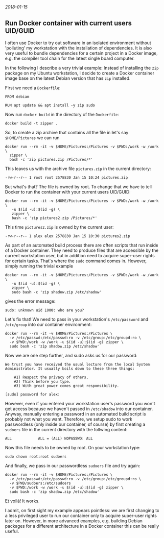 ###### 2018-01-15

Run Docker container with current users UID/GUID
------------------------------------------------

I often use Docker to try out software in an isolated environment without 'polluting' my workstation with the installation of dependencies.
It is also very useful to bundle dependencies for a certain project in a Docker image, e.g. the compiler tool chain for the latest single board computer.

In the following I describe a very trivial example: Instead of installing the `zip` package on my Ubuntu workstation, I decide to create a Docker container image base on the latest Debian version that has `zip` installed.

First we need a `Dockerfile`:
```
FROM debian

RUN apt update && apt install -y zip sudo
```

Now run `docker build` in the directory of the `Dockerfile`:
```
docker build -t zipper .
```

So, to create a zip archive that contains all the file in let's say `$HOME/Pictures` we can run
```
docker run --rm -it -v $HOME/Pictures:/Pictures -v $PWD:/work -w /work \
  zipper \
  bash -c 'zip pictures.zip /Pictures/*'
```

This leaves us with the archive file `pictures.zip` in the current directory:
```
-rw-r--r-- 1 root root 2578830 Jan 15 10:24 pictures.zip
```

But what's that? The file is owned by root. To change that we have to tell Docker to run the container with your current users UID/GUID:
```
docker run --rm -it -v $HOME/Pictures:/Pictures -v $PWD:/work -w /work \
   -u $(id -u):$(id -g) \
   zipper \
   bash -c 'zip pictures2.zip /Pictures/*'
```

This time `pictures2.zip` is owned by the current user:
```
-rw-r--r-- 1 alex alex 2578830 Jan 15 10:30 pictures2.zip
```

As part of an automated build process there are often scripts that run inside of a Docker container.
They need to produce files that are accessible by the current workstation user, but in addition need to acquire super-user rights for certain tasks.
That's where the `sudo` command comes in. However, simply running the trivial example
```
docker run --rm -it -v $HOME/Pictures:/Pictures -v $PWD:/work -w /work \
   -u $(id -u):$(id -g) \
   zipper \
   sudo bash -c 'zip shadow.zip /etc/shadow'
``` 
gives the error message:
```
sudo: unknown uid 1000: who are you?
```
Let's fix that! We need to pass in your workstation's `/etc/password` and `/etc/group` into our container environment:
```
docker run --rm -it -v $HOME/Pictures:/Pictures \
  -v /etc/passwd:/etc/passwd:ro -v /etc/group:/etc/groupd:ro \
  -v $PWD:/work -w /work -u $(id -u):$(id -g) zipper \
  sudo bash -c 'zip shadow.zip /etc/shadow'
```

Now we are one step further, and sudo asks us for our password:
```
We trust you have received the usual lecture from the local System
Administrator. It usually boils down to these three things:

    #1) Respect the privacy of others.
    #2) Think before you type.
    #3) With great power comes great responsibility.

[sudo] password for alex:
```

However, even if you entered your workstation user's password you won't get access because we haven't passed in `/etc/shadow` into our container.
Anyway, manually entering a password in an automated build script is probably not what you want.
Therefore, we setup sudo to work passwordless (only inside our container, of course) by first creating a `sudoers` file in the current directory with the follwing content:
```
ALL            ALL = (ALL) NOPASSWD: ALL
```

Now this file needs to be owned by root. On your workstation type:
```
sudo chown root:root sudoers
```

And finally, we pass in our passwordless `sudoers` file and try again:
```
docker run --rm -it -v $HOME/Pictures:/Pictures \
  -v /etc/passwd:/etc/passwd:ro -v /etc/group:/etc/groupd:ro \
  -v $PWD/sudoers:/etc/sudoers
  -v $PWD:/work -w /work -u $(id -u):$(id -g) zipper \
  sudo bash -c 'zip shadow.zip /etc/shadow'
```
Et voilà! It works.

I admit, on first sight my example appears pointless: we are first changing to a less privileged user to run our container only to acquire super-user rights later on.
However, in more advanced examples, e.g. building Debian packages for a different architecture in a Docker container this can be really useful.
